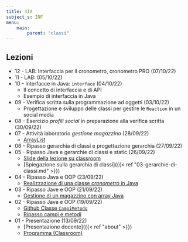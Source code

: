 ```yaml
---
title: 4IA
subject_s: INF
menu:
    main:
        parent: "classi"
---
```


## Lezioni
* 12 - LAB: Interfaccia per il cronometro, cronometro PRO (07/10/22)
* 11 - LAB: (05/10/22)
* 10 - Interfacce in Java: `interface` (04/10/22)
    * Il concetto di interfaccia e di API
    * Esempio di interfaccia in Java
* 09 - Verifica scritta sulla programmazione ad oggetti (03/10/22) 
    * Progettazione e sviluppo delle classi per gestire le `Reaction` in un social media
* 08 - Esercizio *profili social* in preparazione alla verifica scritta (30/09/22)
* 07 - Attività laboratorio *gestione magazzino* (28/09/22)
    * [ArrayList](https://docs.oracle.com/javase/8/docs/api/java/util/ArrayList.html)
* 06 - Ripasso gerarchia di classi e progettazione gerarchia (27/09/22)
* 05 - Ripasso Java e gerarchie di classi e static (26/09/22)
    * [Slide della lezione su classroom](https://classroom.google.com/c/NTQ2OTYxODYzNTg3/m/NTUwMDgwMDY1ODk1/details)
    * [Spiegazione sulla gerarchia di classi]({{< ref "03-gerarchie-di-classi.md" >}})
* 04 - Ripasso Java e OOP (23/09/22)
    * [Realizzazione di una classe *cronometro* in Java](https://classroom.google.com/c/NTQ2OTYxODYzNTg3/a/NTQ5MDI4NzIzNjA4/details)
* 03 - Ripasso Jave e OOP (21/09/22)
    * [Gestione di un magazzino con array Java](https://classroom.google.com/c/NTQ2OTYxODYzNTg3/a/NTQ5MDI3NzY4NzA5/details)
* 02 - Ripasso Java e OOP (19/09/22)
    * [Github Classe `CampiMetodo`](https://github.com/ProfSchimd/teaching-material/blob/main/inf/oop/CampiMetodi.java)
    * [Ripasso campi e metodi](https://classroom.google.com/c/NTQ2OTYxODYzNTg3/p/NTQ4NTcxNzM3MDM1/details)
* 01 - Presentazione (13/09/22)
    * [Presentazione docente]({{< ref "about" >}})
    * [Programma (Classroom)](https://classroom.google.com/c/NTQ2OTYxODYzNTg3/p/NTQ3NTI4MTQyMDkz/details)

